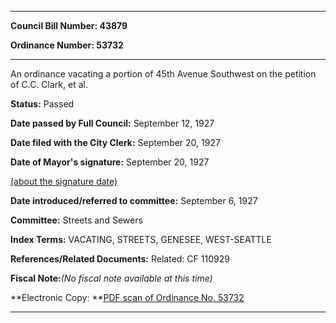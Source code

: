 

********

**Council Bill Number: 43879**
   
**Ordinance Number: 53732**
********

 An ordinance vacating a portion of 45th Avenue Southwest on the petition of C.C. Clark, et al.

**Status:** Passed
   
**Date passed by Full Council:** September 12, 1927
   
**Date filed with the City Clerk:** September 20, 1927
   
**Date of Mayor's signature:** September 20, 1927
   
[(about the signature date)](/~public/approvaldate.htm)
   
   
   
**Date introduced/referred to committee:** September 6, 1927
   
**Committee:** Streets and Sewers
   
   
**Index Terms:** VACATING, STREETS, GENESEE, WEST-SEATTLE

**References/Related Documents:** Related: CF 110929

**Fiscal Note:**_(No fiscal note available at this time)_

**Electronic Copy: **[PDF scan of Ordinance No. 53732](/~archives/Ordinances/Ord_53732.pdf)

********

